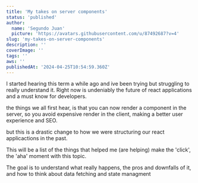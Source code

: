 ```yaml
---
title: 'My takes on server components'
status: 'published'
author:
  name: 'Segundo Juan'
  picture: 'https://avatars.githubusercontent.com/u/87492687?v=4'
slug: 'my-takes-on-server-components'
description: ''
coverImage: ''
tags: ''
aws: ''
publishedAt: '2024-04-25T10:54:59.360Z'
---
```


I started hearing this term a while ago and ive been trying but struggling to really understand it. Right now is undeniably the future of react applications and a must know for developers.

the things we all first hear, is that you can now render a component in the server, so you avoid expensive render in the client, making a better user experience and SEO.

but this is a drastic change to how we were structuring our react applicactions in the past.

This will be a list of the things that helped me (are helping) make the 'click', the 'aha' moment with this topic.

The goal is to understand what really happens, the pros and downfalls of it, and how to think about data fetching and state managment